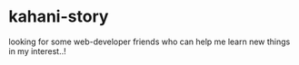 # kahani-story
looking for some web-developer friends who can help me learn new things in my interest..!
